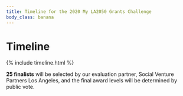 ```yaml
---
title: Timeline for the 2020 My LA2050 Grants Challenge
body_class: banana
---
```


<h1>
  Timeline
</h1>

<div class="standard-section timeline"><div markdown="1">

{% include timeline.html %}

**25 finalists** will be selected by our evaluation partner, Social Venture Partners Los Angeles, and the <span class="avoid-break">final award levels will be determined by public vote.</span>

</div></div>
